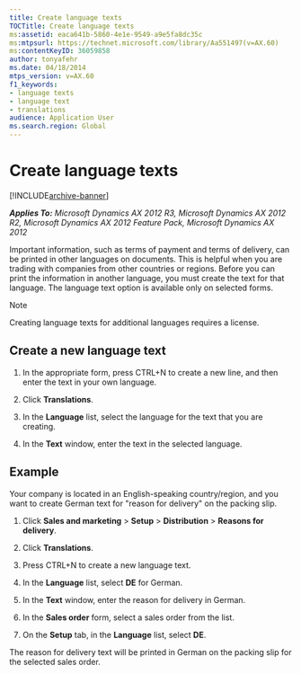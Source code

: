 ```yaml
---
title: Create language texts
TOCTitle: Create language texts
ms:assetid: eaca641b-5860-4e1e-9549-a9e5fa8dc35c
ms:mtpsurl: https://technet.microsoft.com/library/Aa551497(v=AX.60)
ms:contentKeyID: 36059858
author: tonyafehr
ms.date: 04/18/2014
mtps_version: v=AX.60
f1_keywords:
- language texts
- language text
- translations
audience: Application User
ms.search.region: Global
---
```


# Create language texts 


[!INCLUDE[archive-banner](includes/archive-banner.md)]


_**Applies To:** Microsoft Dynamics AX 2012 R3, Microsoft Dynamics AX 2012 R2, Microsoft Dynamics AX 2012 Feature Pack, Microsoft Dynamics AX 2012_

Important information, such as terms of payment and terms of delivery, can be printed in other languages on documents. This is helpful when you are trading with companies from other countries or regions. Before you can print the information in another language, you must create the text for that language. The language text option is available only on selected forms.


> [!NOTE]
> <P>Creating language texts for additional languages requires a license.</P>



## Create a new language text

1.  In the appropriate form, press CTRL+N to create a new line, and then enter the text in your own language.

2.  Click **Translations**.

3.  In the **Language** list, select the language for the text that you are creating.

4.  In the **Text** window, enter the text in the selected language.

## Example

Your company is located in an English-speaking country/region, and you want to create German text for "reason for delivery" on the packing slip.

1.  Click **Sales and marketing** \> **Setup** \> **Distribution** \> **Reasons for delivery**.

2.  Click **Translations**.

3.  Press CTRL+N to create a new language text.

4.  In the **Language** list, select **DE** for German.

5.  In the **Text** window, enter the reason for delivery in German.

6.  In the **Sales order** form, select a sales order from the list.

7.  On the **Setup** tab, in the **Language** list, select **DE**.

The reason for delivery text will be printed in German on the packing slip for the selected sales order.

  


